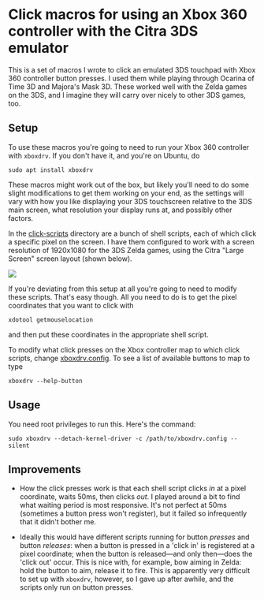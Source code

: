 # Click macros for using an Xbox 360 controller with the Citra 3DS emulator

This is a set of macros I wrote to click an emulated 3DS touchpad with Xbox 360 controller button presses. I used them while playing through Ocarina of Time 3D and Majora's Mask 3D. These worked well with the Zelda games on the 3DS, and I imagine they will carry over nicely to other 3DS games, too.

## Setup

To use these macros you're going to need to run your Xbox 360 controller with `xboxdrv`. If you don't have it, and you're on Ubuntu, do

```
sudo apt install xboxdrv
```

These macros might work out of the box, but likely you'll need to do some slight modifications to get them working on your end, as the settings will vary with how you like displaying your 3DS touchscreen relative to the 3DS main screen, what resolution your display runs at, and possibly other factors.

In the [click-scripts](click-scripts) directory are a bunch of shell scripts, each of which click a specific pixel on the screen. I have them configured to work with a screen resolution of 1920x1080 for the 3DS Zelda games, using the Citra "Large Screen" screen layout (shown below).

![](https://i.imgur.com/yDAOTfg.png)

If you're deviating from this setup at all you're going to need to modify these scripts. That's easy though. All you need to do is to get the pixel coordinates that you want to click with

```
xdotool getmouselocation
```

and then put these coordinates in the appropriate shell script.

To modify what click presses on the Xbox controller map to which click scripts, change [xboxdrv.config](xboxdrv.config). To see a list of available buttons to map to type

```
xboxdrv --help-button
```

## Usage

You need root privileges to run this. Here's the command:

```
sudo xboxdrv --detach-kernel-driver -c /path/to/xboxdrv.config --silent
```

## Improvements

- How the click presses work is that each shell script clicks *in* at a pixel coordinate, waits 50ms, then clicks *out*. I played around a bit to find what waiting period is most responsive. It's not perfect at 50ms (sometimes a button press won't register), but it failed so infrequently that it didn't bother me.

- Ideally this would have different scripts running for button *presses* and button *releases*: when a button is pressed in a 'click in' is registered at a pixel coordinate; when the button is released—and only then—does the 'click out' occur. This is nice with, for example, bow aiming in Zelda: hold the button to aim, release it to fire. This is apparently very difficult to set up with `xboxdrv`, however, so I gave up after awhile, and the scripts only run on button presses.
